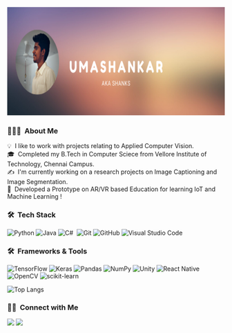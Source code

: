 <img src="assets/UMASHANKAR.png" alt="Shanks" width="700" height="250">

### 👨🏻‍💻 &nbsp;About Me

💡 &nbsp;I like to work with projects relating to Applied Computer Vision.\
🎓 &nbsp;Completed my B.Tech in Computer Sciece from Vellore Institute of Technology, Chennai Campus.\
✍️ &nbsp;I'm currently working on a research projects on Image Captioning and Image Segmentation.\
📄 &nbsp;Developed a Prototype on AR/VR based Education for learning IoT and Machine Learning !

### 🛠 &nbsp;Tech Stack

![Python](https://img.shields.io/badge/python-3670A0?style=for-the-badge&logo=python&logoColor=ffdd54)
![Java](https://img.shields.io/badge/java-%23ED8B00.svg?style=for-the-badge&logo=java&logoColor=white)
![C#](https://img.shields.io/badge/c%23-%23239120.svg?style=for-the-badge&logo=c-sharp&logoColor=white)&nbsp;
![Git](https://img.shields.io/badge/git-%23F05033.svg?style=for-the-badge&logo=git&logoColor=white)
![GitHub](https://img.shields.io/badge/github-%23121011.svg?style=for-the-badge&logo=github&logoColor=white)
![Visual Studio Code](https://img.shields.io/badge/Visual%20Studio%20Code-0078d7.svg?style=for-the-badge&logo=visual-studio-code&logoColor=white)

### 🛠 &nbsp;Frameworks & Tools

![TensorFlow](https://img.shields.io/badge/TensorFlow-%23FF6F00.svg?style=for-the-badge&logo=TensorFlow&logoColor=white)
![Keras](https://img.shields.io/badge/Keras-%23D00000.svg?style=for-the-badge&logo=Keras&logoColor=white)
![Pandas](https://img.shields.io/badge/pandas-%23150458.svg?style=for-the-badge&logo=pandas&logoColor=white)
![NumPy](https://img.shields.io/badge/numpy-%23013243.svg?style=for-the-badge&logo=numpy&logoColor=white)
![Unity](https://img.shields.io/badge/unity-%23000000.svg?style=for-the-badge&logo=unity&logoColor=white)
![React Native](https://img.shields.io/badge/react_native-%2320232a.svg?style=for-the-badge&logo=react&logoColor=%2361DAFB)
![OpenCV](https://img.shields.io/badge/opencv-%23white.svg?style=for-the-badge&logo=opencv&logoColor=white)
![scikit-learn](https://img.shields.io/badge/scikit--learn-%23F7931E.svg?style=for-the-badge&logo=scikit-learn&logoColor=white)

![Top Langs](https://github-readme-stats.vercel.app/api/top-langs/?username=Shanks0465&layout=compact)

### 🤝🏻 &nbsp;Connect with Me
<a href="https://www.linkedin.com/in/shankar-kumar-74a228146/"><img src="https://img.shields.io/badge/-Shankar%20Kumar-0077B5?style=flat&logo=Linkedin&logoColor=white"/><a>
<a href="umashanks99@gmail.com"><img src="https://img.shields.io/badge/-umashanks99@gmail.com-D14836?style=flat&logo=Gmail&logoColor=white"/></a>
